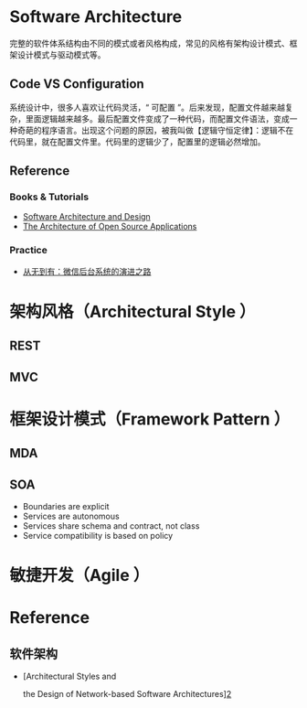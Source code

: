 # Software Architecture

完整的软件体系结构由不同的模式或者风格构成，常见的风格有架构设计模式、框架设计模式与驱动模式等。

## Code VS Configuration

系统设计中，很多人喜欢让代码灵活，“ 可配置 ”。后来发现，配置文件越来越复杂，里面逻辑越来越多。最后配置文件变成了一种代码，而配置文件语法，变成一种奇葩的程序语言。出现这个问题的原因，被我叫做【逻辑守恒定律】：逻辑不在代码里，就在配置文件里。代码里的逻辑少了，配置里的逻辑必然增加。

## Reference

### Books & Tutorials

* [ Software Architecture and Design](https://msdn.microsoft.com/en-us/library/ee658098.aspx)
* [The Architecture of Open Source Applications](http://aosabook.org/en/index.html)

### Practice

* [从无到有：微信后台系统的演进之路](https://mp.weixin.qq.com/s?__biz=MzI5MDAwOTIzOQ==&mid=402045684&idx=1&sn=5690281c941cd8eb203b6980cdae73ce)

# 架构风格（Architectural Style ）

## REST

## MVC

# 框架设计模式（Framework Pattern ）

## MDA

## SOA

* Boundaries are explicit
* Services are autonomous
* Services share schema and contract, not class
* Service compatibility is based on policy

# 敏捷开发（Agile ）

# Reference

## 软件架构

* [Architectural Styles and

  the Design of Network-based Software Architectures][2]

[1]: http://blog.csdn.net/johnstrive/article/details/16805121
[2]: http://www.ics.uci.edu/~fielding/pubs/dissertation/top.htm
